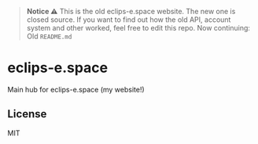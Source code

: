 > **Notice ⚠**
> This is the old eclips-e.space website. The new one is closed source. If you want to find out how the old API, account system and other worked, feel free to edit this repo.
> Now continuing: Old `README.md`

# eclips-e.space
Main hub for eclips-e.space (my website!)

## License
MIT

